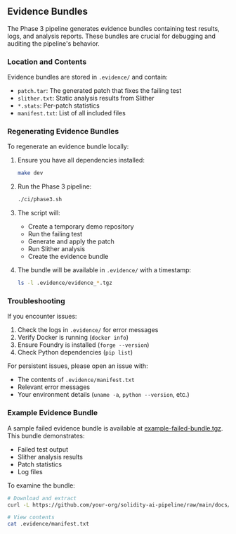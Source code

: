 ## Evidence Bundles

The Phase 3 pipeline generates evidence bundles containing test results, logs, and analysis reports. These bundles are crucial for debugging and auditing the pipeline's behavior.

### Location and Contents

Evidence bundles are stored in `.evidence/` and contain:
- `patch.tar`: The generated patch that fixes the failing test
- `slither.txt`: Static analysis results from Slither
- `*.stats`: Per-patch statistics
- `manifest.txt`: List of all included files

### Regenerating Evidence Bundles

To regenerate an evidence bundle locally:

1. Ensure you have all dependencies installed:
   ```bash
   make dev
   ```

2. Run the Phase 3 pipeline:
   ```bash
   ./ci/phase3.sh
   ```

3. The script will:
   - Create a temporary demo repository
   - Run the failing test
   - Generate and apply the patch
   - Run Slither analysis
   - Create the evidence bundle

4. The bundle will be available in `.evidence/` with a timestamp:
   ```bash
   ls -l .evidence/evidence_*.tgz
   ```

### Troubleshooting

If you encounter issues:
1. Check the logs in `.evidence/` for error messages
2. Verify Docker is running (`docker info`)
3. Ensure Foundry is installed (`forge --version`)
4. Check Python dependencies (`pip list`)

For persistent issues, please open an issue with:
- The contents of `.evidence/manifest.txt`
- Relevant error messages
- Your environment details (`uname -a`, `python --version`, etc.)

### Example Evidence Bundle

A sample failed evidence bundle is available at [example-failed-bundle.tgz](https://github.com/your-org/solidity-ai-pipeline/blob/main/docs/example-failed-bundle.tgz). This bundle demonstrates:
- Failed test output
- Slither analysis results
- Patch statistics
- Log files

To examine the bundle:
```bash
# Download and extract
curl -L https://github.com/your-org/solidity-ai-pipeline/raw/main/docs/example-failed-bundle.tgz | tar xz

# View contents
cat .evidence/manifest.txt
``` 